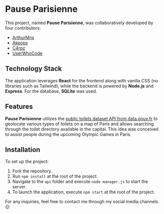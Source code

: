 # Pause Parisienne

This project, named **Pause Parisienne**, was collaboratively developed by four contributors:
- [ArthurMns](https://github.com/ArthurMns)
- [Akeops](https://github.com/Akeops)
- [C4rpz](https://github.com/C4rpz)
- [UserWhoCode](https://github.com/UserWhoCode)

## Technology Stack
The application leverages **React** for the frontend along with vanilla CSS (no libraries such as Tailwind), while the backend is powered by **Node.js** and **Express**. For the database, **SQLite** was used.

## Features
**Pause Parisienne** utilizes the [public toilets dataset API from data.gouv.fr](https://www.data.gouv.fr/fr/datasets/toilettes-publiques-4/) to geolocate various types of toilets on a map of Paris and allows searching through the toilet directory available in the capital. This idea was conceived to assist people during the upcoming Olympic Games in Paris.

## Installation
To set up the project:
1. Fork the repository.
2. Run `npm install` at the root of the project.
3. Navigate to the `api` folder and execute `node manager.js` to start the server.
4. To launch the application, execute `npm start` at the root of the project.

For any inquiries, feel free to contact me through my social media channels. 😉